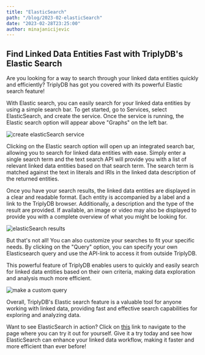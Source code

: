 ```yaml
---
title: "ElasticSearch"
path: "/blog/2023-02-elasticSearch"
date: "2023-02-28T23:25:00"
author: minajanicijevic
---
```


## Find Linked Data Entities Fast with TriplyDB's Elastic Search

Are you looking for a way to search through your linked data entities quickly and efficiently? TriplyDB has got you covered with its powerful Elastic search feature!

With Elastic search, you can easily search for your linked data entities by using a simple search bar. To get started, go to Services, select ElasticSearch, and create the service. Once the service is running, the Elastic search option will appear above "Graphs" on the left bar.

![create elasticSearch service](createService.png)


Clicking on the Elastic search option will open up an integrated search bar, allowing you to search for linked data entities with ease. Simply enter a single search term and the text search API will provide you with a list of relevant linked data entities based on that search term. The search term is matched against the text in literals and IRIs in the linked data description of the returned entities.

Once you have your search results, the linked data entities are displayed in a clear and readable format. Each entity is accompanied by a label and a link to the TriplyDB browser. Additionally, a description and the type of the result are provided. If available, an image or video may also be displayed to provide you with a complete overview of what you might be looking for.

![elasticSearch results](elasticSearch.png)

But that's not all! You can also customize your searches to fit your specific needs. By clicking on the "Query" option, you can specify your own Elasticsearch query and use the API-link to access it from outside TriplyDB.

This powerful feature of TriplyDB enables users to quickly and easily search for linked data entities based on their own criteria, making data exploration and analysis much more efficient.

![make a custom query](customQuery.png)

Overall, TriplyDB's Elastic search feature is a valuable tool for anyone working with linked data, providing fast and effective search capabilities for exploring and analyzing data. 

Want to see ElasticSearch in action? Click on [this](https://triplydb.com/smithsonian/american-art-museum/elasticsearch/american-art-museum-1/text) link to navigate to the page where you can try it out for yourself. Give it a try today and see how ElasticSearch can enhance your linked data workflow, making it faster and more efficient than ever before!
